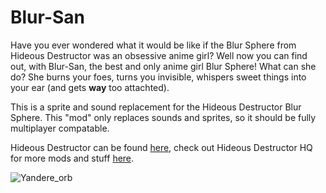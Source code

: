 # Blur-San
Have you ever wondered what it would be like if the Blur Sphere from Hideous Destructor was an obsessive anime girl? Well now you can find out, with Blur-San, the best and only anime girl Blur Sphere!
What can she do? She burns your foes, turns you invisible, whispers sweet things into your ear (and gets **way** too attachted). 

This is a sprite and sound replacement for the Hideous Destructor Blur Sphere.
This "mod" only replaces sounds and sprites, so it should be fully multiplayer compatable.

Hideous Destructor can be found [here](https://codeberg.org/mc776/HideousDestructor),
check out Hideous Destructor HQ for more mods and stuff [here](https://accensi.gitlab.io/hdportal/index.html).

![Yandere_orb](https://user-images.githubusercontent.com/83889223/117590003-07d6ef00-b0f3-11eb-99d8-41a7c62834d3.jpg)